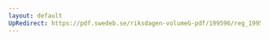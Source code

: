 ```yaml
---
layout: default
UpRedirect: https://pdf.swedeb.se/riksdagen-volumeG-pdf/199596/reg_199596/reg_199596_0188.pdf
---
```

